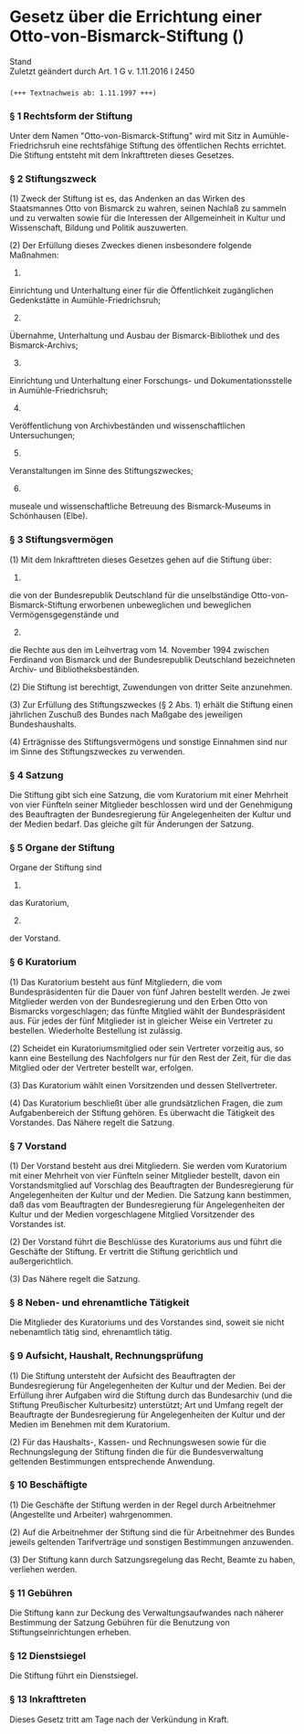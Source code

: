 Gesetz über die Errichtung einer Otto-von-Bismarck-Stiftung ()
==============================================================

Stand  
Zuletzt geändert durch Art. 1 G v. 1.11.2016 I 2450

### 

```
(+++ Textnachweis ab: 1.11.1997 +++)
```

### § 1 Rechtsform der Stiftung

Unter dem Namen "Otto-von-Bismarck-Stiftung" wird mit Sitz in Aumühle-Friedrichsruh eine rechtsfähige Stiftung des öffentlichen Rechts errichtet. Die Stiftung entsteht mit dem Inkrafttreten dieses Gesetzes.

### § 2 Stiftungszweck

(1) Zweck der Stiftung ist es, das Andenken an das Wirken des Staatsmannes Otto von Bismarck zu wahren, seinen Nachlaß zu sammeln und zu verwalten sowie für die Interessen der Allgemeinheit in Kultur und Wissenschaft, Bildung und Politik auszuwerten.

(2) Der Erfüllung dieses Zweckes dienen insbesondere folgende Maßnahmen:

1.  
Einrichtung und Unterhaltung einer für die Öffentlichkeit zugänglichen Gedenkstätte in Aumühle-Friedrichsruh;

2.  
Übernahme, Unterhaltung und Ausbau der Bismarck-Bibliothek und des Bismarck-Archivs;

3.  
Einrichtung und Unterhaltung einer Forschungs- und Dokumentationsstelle in Aumühle-Friedrichsruh;

4.  
Veröffentlichung von Archivbeständen und wissenschaftlichen Untersuchungen;

5.  
Veranstaltungen im Sinne des Stiftungszweckes;

6.  
museale und wissenschaftliche Betreuung des Bismarck-Museums in Schönhausen (Elbe).

### § 3 Stiftungsvermögen

(1) Mit dem Inkrafttreten dieses Gesetzes gehen auf die Stiftung über:

1.  
die von der Bundesrepublik Deutschland für die unselbständige Otto-von-Bismarck-Stiftung erworbenen unbeweglichen und beweglichen Vermögensgegenstände und

2.  
die Rechte aus den im Leihvertrag vom 14. November 1994 zwischen Ferdinand von Bismarck und der Bundesrepublik Deutschland bezeichneten Archiv- und Bibliotheksbeständen.

(2) Die Stiftung ist berechtigt, Zuwendungen von dritter Seite anzunehmen.

(3) Zur Erfüllung des Stiftungszweckes (§ 2 Abs. 1) erhält die Stiftung einen jährlichen Zuschuß des Bundes nach Maßgabe des jeweiligen Bundeshaushalts.

(4) Erträgnisse des Stiftungsvermögens und sonstige Einnahmen sind nur im Sinne des Stiftungszweckes zu verwenden.

### § 4 Satzung

Die Stiftung gibt sich eine Satzung, die vom Kuratorium mit einer Mehrheit von vier Fünfteln seiner Mitglieder beschlossen wird und der Genehmigung des Beauftragten der Bundesregierung für Angelegenheiten der Kultur und der Medien bedarf. Das gleiche gilt für Änderungen der Satzung.

### § 5 Organe der Stiftung

Organe der Stiftung sind

1.  
das Kuratorium,

2.  
der Vorstand.

### § 6 Kuratorium

(1) Das Kuratorium besteht aus fünf Mitgliedern, die vom Bundespräsidenten für die Dauer von fünf Jahren bestellt werden. Je zwei Mitglieder werden von der Bundesregierung und den Erben Otto von Bismarcks vorgeschlagen; das fünfte Mitglied wählt der Bundespräsident aus. Für jedes der fünf Mitglieder ist in gleicher Weise ein Vertreter zu bestellen. Wiederholte Bestellung ist zulässig.

(2) Scheidet ein Kuratoriumsmitglied oder sein Vertreter vorzeitig aus, so kann eine Bestellung des Nachfolgers nur für den Rest der Zeit, für die das Mitglied oder der Vertreter bestellt war, erfolgen.

(3) Das Kuratorium wählt einen Vorsitzenden und dessen Stellvertreter.

(4) Das Kuratorium beschließt über alle grundsätzlichen Fragen, die zum Aufgabenbereich der Stiftung gehören. Es überwacht die Tätigkeit des Vorstandes. Das Nähere regelt die Satzung.

### § 7 Vorstand

(1) Der Vorstand besteht aus drei Mitgliedern. Sie werden vom Kuratorium mit einer Mehrheit von vier Fünfteln seiner Mitglieder bestellt, davon ein Vorstandsmitglied auf Vorschlag des Beauftragten der Bundesregierung für Angelegenheiten der Kultur und der Medien. Die Satzung kann bestimmen, daß das vom Beauftragten der Bundesregierung für Angelegenheiten der Kultur und der Medien vorgeschlagene Mitglied Vorsitzender des Vorstandes ist.

(2) Der Vorstand führt die Beschlüsse des Kuratoriums aus und führt die Geschäfte der Stiftung. Er vertritt die Stiftung gerichtlich und außergerichtlich.

(3) Das Nähere regelt die Satzung.

### § 8 Neben- und ehrenamtliche Tätigkeit

Die Mitglieder des Kuratoriums und des Vorstandes sind, soweit sie nicht nebenamtlich tätig sind, ehrenamtlich tätig.

### § 9 Aufsicht, Haushalt, Rechnungsprüfung

(1) Die Stiftung untersteht der Aufsicht des Beauftragten der Bundesregierung für Angelegenheiten der Kultur und der Medien. Bei der Erfüllung ihrer Aufgaben wird die Stiftung durch das Bundesarchiv (und die Stiftung Preußischer Kulturbesitz) unterstützt; Art und Umfang regelt der Beauftragte der Bundesregierung für Angelegenheiten der Kultur und der Medien im Benehmen mit dem Kuratorium.

(2) Für das Haushalts-, Kassen- und Rechnungswesen sowie für die Rechnungslegung der Stiftung finden die für die Bundesverwaltung geltenden Bestimmungen entsprechende Anwendung.

### § 10 Beschäftigte

(1) Die Geschäfte der Stiftung werden in der Regel durch Arbeitnehmer (Angestellte und Arbeiter) wahrgenommen.

(2) Auf die Arbeitnehmer der Stiftung sind die für Arbeitnehmer des Bundes jeweils geltenden Tarifverträge und sonstigen Bestimmungen anzuwenden.

(3) Der Stiftung kann durch Satzungsregelung das Recht, Beamte zu haben, verliehen werden.

### § 11 Gebühren

Die Stiftung kann zur Deckung des Verwaltungsaufwandes nach näherer Bestimmung der Satzung Gebühren für die Benutzung von Stiftungseinrichtungen erheben.

### § 12 Dienstsiegel

Die Stiftung führt ein Dienstsiegel.

### § 13 Inkrafttreten

Dieses Gesetz tritt am Tage nach der Verkündung in Kraft.

